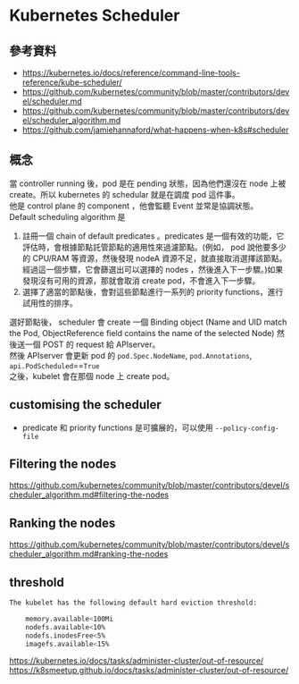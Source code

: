 # Kubernetes Scheduler

## 參考資料
- https://kubernetes.io/docs/reference/command-line-tools-reference/kube-scheduler/
- https://github.com/kubernetes/community/blob/master/contributors/devel/scheduler.md
- https://github.com/kubernetes/community/blob/master/contributors/devel/scheduler_algorithm.md
- https://github.com/jamiehannaford/what-happens-when-k8s#scheduler

## 概念
當 controller running 後，pod 是在 pending 狀態，因為他們還沒在 node 上被 create。所以 kubernetes 的 schedular 就是在調度 pod 這件事。  
他是 control plane 的 component ，他會監聽 Event 並常是協調狀態。  
Default scheduling algorithm 是  
1. 註冊一個 chain of default predicates 。predicates 是一個有效的功能，它評估時，會根據節點託管節點的適用性來過濾節點。(例如， pod 說他要多少的 CPU/RAM 等資源，然後發現 nodeA 資源不足，就直接取消選擇該節點。經過這一個步驟，它會篩選出可以選擇的 nodes ，然後進入下一步驟。)如果發現沒有可用的資源，那就會取消 create pod，不會進入下一步驟。
2. 選擇了適當的節點後，會對這些節點進行一系列的 priority functions，進行試用性的排序。

選好節點後， scheduler 會 create 一個 Binding object (Name and UID match the Pod, ObjectReference field contains the name of the selected Node) 然後送一個 POST 的 request 給 APIserver。  
然後 APIserver 會更新 pod 的 `pod.Spec.NodeName`, `pod.Annotations`, `api.PodScheduled`==`True`  
之後，kubelet 會在那個 node 上 create pod。

## customising the scheduler
- predicate 和 priority functions 是可擴展的，可以使用 `--policy-config-file`

## Filtering the nodes
https://github.com/kubernetes/community/blob/master/contributors/devel/scheduler_algorithm.md#filtering-the-nodes  

## Ranking the nodes
https://github.com/kubernetes/community/blob/master/contributors/devel/scheduler_algorithm.md#ranking-the-nodes  

## threshold
```sh
The kubelet has the following default hard eviction threshold:

    memory.available<100Mi
    nodefs.available<10%
    nodefs.inodesFree<5%
    imagefs.available<15%
```
https://kubernetes.io/docs/tasks/administer-cluster/out-of-resource/  
https://k8smeetup.github.io/docs/tasks/administer-cluster/out-of-resource/  
